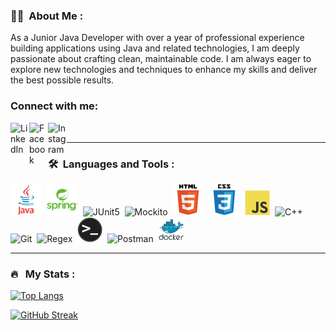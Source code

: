 ### :man_technologist: &nbsp;About Me :


As a Junior Java Developer with over a year of professional experience building applications using Java and related technologies, I am deeply passionate about crafting clean, maintainable code. I am always eager to explore new technologies and techniques to enhance my skills and deliver the best possible results.

### Connect with me:

[<img align="left" title="LinkedIn" alt="LinkedIn" width="30px" src="https://user-images.githubusercontent.com/65444856/133000567-ab6427ab-5eaf-4e35-8e98-da6d3926b41a.png" />][linkedin]&nbsp;
[<img align="left" title="Facebook" alt="Facebook" width="30px" src="https://user-images.githubusercontent.com/65444856/133000585-098f4f6e-7830-4555-977f-8ca758a10b94.png" />][facebook]&nbsp;
[<img align="left" title="Instagram" alt="Instagram" width="30px" src="https://user-images.githubusercontent.com/65444856/133000651-71afbdf2-4a7c-49d6-b8c4-86179e176d06.png" />][instagram]&nbsp;

---

### 🛠 &nbsp;Languages and Tools :

<p>
<img src="https://github.com/devicons/devicon/blob/master/icons/java/java-original-wordmark.svg" title="Java" alt="Java" width="50px"/>&nbsp;
<img src="https://github.com/devicons/devicon/blob/master/icons/spring/spring-original-wordmark.svg" title="Spring" alt="Spring" width="50px"/>&nbsp;
<img src="https://user-images.githubusercontent.com/65444856/133000373-50a5b894-f295-4ed9-b165-ea0e9343c583.png" title="JUnit5" alt="JUnit5" width="40px"/>&nbsp;
<img src="https://user-images.githubusercontent.com/65444856/133028506-2ed2dc33-8ec7-4817-af2d-bd236ec67bce.png" title="Mockito" alt="Mockito" width="40px"/>&nbsp;
<img src="https://github.com/devicons/devicon/blob/master/icons/html5/html5-original-wordmark.svg" title="HTML5" alt="HTML5" width="50px"/>&nbsp;
<img src="https://github.com/devicons/devicon/blob/master/icons/css3/css3-original-wordmark.svg" title="CSS3" alt="CSS3" width="50px"/>&nbsp;
<img src="https://github.com/devicons/devicon/blob/master/icons/javascript/javascript-original.svg" title="JavaScript" alt="JavaScript" width="40px"/>&nbsp;
<img src="https://github.com/isocpp/logos/blob/master/cpp_logo.png" title="C++" alt="C++" width="37px"/>&nbsp;
<img src="https://user-images.githubusercontent.com/65444856/133001410-5b6b86f3-71e6-494d-9920-8c1be95eb543.png" title="Git" alt="Git" width="40px"/>&nbsp;
<img src="https://user-images.githubusercontent.com/65444856/133237972-1b26c7f8-439b-4993-a770-ebc82815b353.png" title="Regex" alt="Regex" width="40px"/>&nbsp;
<img src="https://raw.githubusercontent.com/github/explore/80688e429a7d4ef2fca1e82350fe8e3517d3494d/topics/terminal/terminal.png" title="Terminal" alt="Terminal" width="40px"/>&nbsp;
<img src="https://www.vectorlogo.zone/logos/getpostman/getpostman-icon.svg" title="Postman" alt="Postman" width="40px"/>&nbsp;
<img src="https://github.com/devicons/devicon/blob/master/icons/docker/docker-original-wordmark.svg" title="Docker" alt="Docker" width="40px"/>&nbsp;
</p>

---

### 🔥 &nbsp; My Stats :
[![Top Langs](https://github-readme-stats-sigma-five.vercel.app/api/top-langs/?username=mmstf00&layout=compact&theme=vision-friendly-dark)](https://github.com/anuraghazra/github-readme-stats)

[![GitHub Streak](http://github-readme-streak-stats.herokuapp.com?user=mmstf00&theme=dark&background=000000)](https://git.io/streak-stats)

[instagram]: https://www.instagram.com/mmstf00/
[linkedin]: https://www.linkedin.com/in/mustafa-ercan-3310421a1/
[facebook]: https://www.facebook.com/mmstf00/

